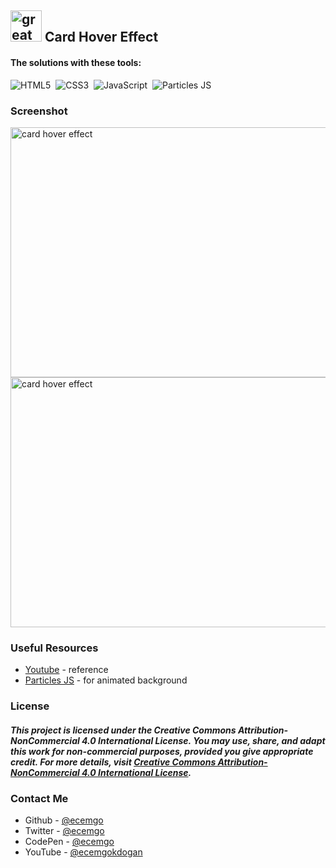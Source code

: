 ## <img src="https://user-images.githubusercontent.com/13468728/233831804-0f5c7ee5-d654-4c13-9c77-a5bd6dc4fe74.jpg" title="great tricks" alt="great tricks" width="50" height="50"/> Card Hover Effect

#### The solutions with these tools:

![HTML5](https://img.shields.io/badge/-HTML5-E34F26?style=for-the-badge&logo=html5&logoColor=white)&nbsp;
![CSS3](https://img.shields.io/badge/-CSS3-1572B6?style=for-the-badge&logo=css3)&nbsp;
![JavaScript](https://img.shields.io/badge/Javascript-F7DF1E.svg?style=for-the-badge&logo=javascript&logoColor=black)&nbsp;
![Particles JS](https://img.shields.io/badge/particles%20js-10135E?style=for-the-badge&logo=particlejs&logoColor=white)&nbsp;

### Screenshot

<div align="left">
<img src="https://github.com/ecemgo/mini-samples-great-tricks/assets/13468728/969edd55-e63b-4126-bafc-c1e22fa4d8e1" title="card hover effect" alt="card hover effect" width="700" height="400"/>
<img src="https://github.com/ecemgo/mini-samples-great-tricks/assets/13468728/2f0e02dd-01b5-4b11-b962-06439c85d861" title="card hover effect" alt="card hover effect" width="700" height="400"/>
</div>

### Useful Resources

- [Youtube](https://www.youtube.com/watch?v=6-QoF1qY9Bw&t=5s&ab_channel=Webdev) - reference
- [Particles JS](https://github.com/VincentGarreau/particles.js) - for animated background

### License

##### This project is licensed under the Creative Commons Attribution-NonCommercial 4.0 International License. You may use, share, and adapt this work for non-commercial purposes, provided you give appropriate credit. For more details, visit [Creative Commons Attribution-NonCommercial 4.0 International License](https://creativecommons.org/licenses/by-nc/4.0/).

### Contact Me

- Github - [@ecemgo](https://github.com/ecemgo)
- Twitter - [@ecemgo](https://twitter.com/ecemgo)
- CodePen - [@ecemgo](https://codepen.io/ecemgo)
- YouTube - [@ecemgokdogan](https://www.youtube.com/channel/UCktkPv17cw27PaFGcnZa_aQ)
